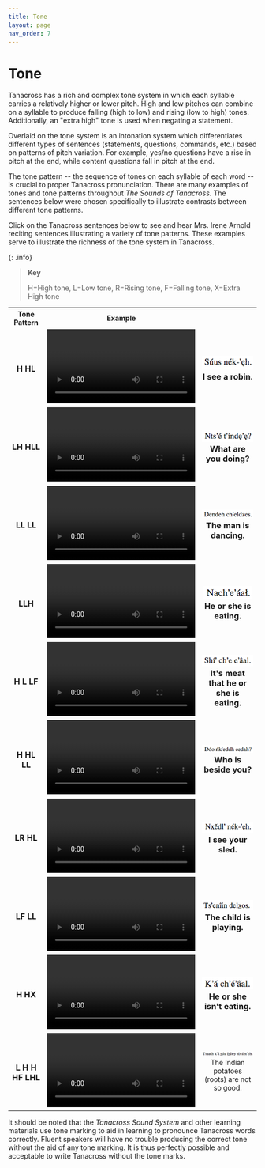 ```yaml
---
title: Tone
layout: page
nav_order: 7
---
```


# Tone
		
Tanacross has a rich and complex tone system in which each syllable carries a relatively higher or lower pitch. High and low pitches can combine on a syllable to produce falling (high to low) and rising (low to high) tones. Additionally,  an "extra high" tone is used when negating a statement.			

Overlaid on the tone system is an <span class="def">intonation</span> system which differentiates different types of sentences (statements, questions, commands, etc.) based on patterns of pitch variation. For example, yes/no questions have a rise in  pitch at the end, while content questions fall in pitch at the end.			


The <span class="def">tone pattern</span> -- the sequence of tones on each syllable of each word -- is crucial to proper Tanacross pronunciation. There are many examples of tones and tone patterns throughout *The Sounds of Tanacross*. The sentences below were chosen specifically to illustrate contrasts between different tone patterns.

Click on the Tanacross sentences below to see and hear Mrs. Irene Arnold reciting sentences illustrating a variety of tone patterns.
These examples serve to illustrate the richness of the tone system in Tanacross.

{: .info}
> **Key**			
>			
> H=High tone, L=Low tone, R=Rising tone, F=Falling tone, X=Extra High tone
			
			
			
<table>
<tr>
<th>Tone Pattern</th>
<th>Example</th>
<th></th>
</tr>
<tr>
<td align="center"><h3>H HL</h3></td>
<td align="center"><video src="/assets/mp4/tones_sent1.mp4" controls>Your browswer does not support video.</video></td>
<td align="center"><h3><img src="/assets/gif/tones_sent1.gif"/><br/><span class="gloss">I see a robin.</span></h3></td>
</tr>
<tr>
<td align="center"><h3>LH HLL</h3></td>
<td align="center"><video src="/assets/mp4/tones_sent2.mp4" controls>Your browswer does not support video.</video></td>
<td align="center"><h3><img src="/assets/gif/tones_sent2.gif"/><br/><span class="gloss">What are you doing?</span></h3></td>
</tr>
<tr>
<td align="center"><h3>LL LL</h3></td>
<td align="center"><video src="/assets/mp4/tones_sent3.mp4" controls>Your browswer does not support video.</video></td>
<td align="center"><h3><img src="/assets/gif/tones_sent3.gif"/><br/><span class="gloss">The man is dancing.</span></h3></td>
</tr>
<tr>
<td align="center"><h3>LLH</h3></td>
<td align="center"><video src="/assets/mp4/tones_sent4.mp4" controls>Your browswer does not support video.</video></td>
<td align="center"><h3><img src="/assets/gif/tones_sent4.gif"/><br/><span class="gloss">He or she is eating.</span></h3></td>
</tr>
<tr>
<td align="center"><h3>H L LF </h3></td>
<td align="center"><video src="/assets/mp4/tones_sent5.mp4" controls>Your browswer does not support video.</video></td>
<td align="center"><h3><img src="/assets/gif/tones_sent5.gif"/><br/><span class="gloss">It's meat that he or she is eating.</span></h3></td>
</tr>
<tr>
<td align="center"><h3>H HL LL</h3></td>
<td align="center"><video src="/assets/mp4/tones_sent6.mp4" controls>Your browswer does not support video.</video></td>
<td align="center"><h3><img src="/assets/gif/tones_sent6.gif"/><br/><span class="gloss">Who is beside you?</span></h3></td>
</tr>
<tr>
<td align="center"><h3>LR HL</h3></td>
<td align="center"><video src="/assets/mp4/tones_sent7.mp4" controls>Your browswer does not support video.</video></td>
<td align="center"><h3><img src="/assets/gif/tones_sent7.gif"/><br/><span class="gloss">I see your sled.</span></h3></td>
</tr>
<tr>
<td align="center"><h3>LF LL</h3></td>
<td align="center"><video src="/assets/mp4/tones_sent8.mp4" controls>Your browswer does not support video.</video></td>
<td align="center"><h3><img src="/assets/gif/tones_sent8.gif"/><br/><span class="gloss">The child is playing.</span></h3></td>
</tr>
<tr>
<td align="center"><h3>H HX</h3></td>
<td align="center"><video src="/assets/mp4/tones_sent9.mp4" controls>Your browswer does not support video.</video></td>
<td align="center"><h3><img src="/assets/gif/tones_sent9.gif"/><br/><span class="gloss">He or she isn't eating.</span></h3></td>
</tr>
<tr>
<td align="center"><h3>L H H HF LHL</h3></td>
<td align="center"><video src="/assets/mp4/tones_sent10.mp4" controls>Your browswer does not support video.</video></td>
<td align="center"><img src="/assets/gif/tones_sent10.gif"/><br/><span class="gloss">The Indian potatoes (roots) are not so good.</span></td>
</tr>
</table>
			

It should be noted that the 
<i>Tanacross Sound System</I> and other learning materials use tone marking to aid in learning to pronounce Tanacross words correctly. Fluent speakers will have no trouble producing the correct tone without the aid of any tone marking. It is thus perfectly possible and acceptable to write Tanacross without the tone marks.

		
